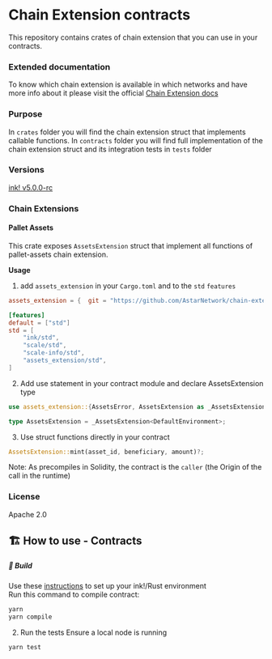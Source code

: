 # Chain Extension contracts
This repository contains crates of chain extension that you can use in your contracts.

### Extended documentation
To know which chain extension is available in which networks and have more info about it please visit the official [Chain Extension docs](https://docs.astar.network/docs/build/wasm/contract_environment/chain-extension/chain_extensions/)

### Purpose
In `crates` folder you will find the chain extension struct that implements callable functions.
In `contracts` folder you will find full implementation of the chain extension struct and its integration tests in `tests` folder

### Versions
[ink! v5.0.0-rc](https://github.com/paritytech/ink/releases/tag/v5.0.0-rc)

### Chain Extensions

#### Pallet Assets
This crate exposes `AssetsExtension` struct that implement all functions of pallet-assets chain extension.    

**Usage**
1. add `assets_extension` in your `Cargo.toml` and to the `std` `features`
```toml
assets_extension = {  git = "https://github.com/AstarNetwork/chain-extension-contracts", default-features = false }

[features]
default = ["std"]
std = [
    "ink/std",
    "scale/std",
    "scale-info/std",
    "assets_extension/std",
]
```

2. Add use statement in your contract module and declare AssetsExtension type
```rust
use assets_extension::{AssetsError, AssetsExtension as _AssetsExtension};

type AssetsExtension = _AssetsExtension<DefaultEnvironment>;
```

3. Use struct functions directly in your contract
```rust
AssetsExtension::mint(asset_id, beneficiary, amount)?;
```

Note: As precompiles in Solidity, the contract is the `caller` (the Origin of the call in the runtime)

### License
Apache 2.0

## 🏗️ How to use - Contracts
##### 💫 Build
Use these [instructions](https://use.ink/getting-started/setup) to set up your ink!/Rust environment    
Run this command to compile contract:

```sh
yarn
yarn compile
```

2. Run the tests
Ensure a local node is running
```sh
yarn test
```